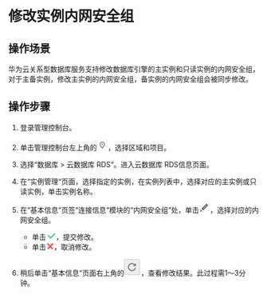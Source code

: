 # 修改实例内网安全组<a name="zh-cn_topic_sqlserver_0063388115"></a>

## 操作场景<a name="zh-cn_topic_0063388115_section36712096194014"></a>

华为云关系型数据库服务支持修改数据库引擎的主实例和只读实例的内网安全组，对于主备实例，修改主实例的内网安全组，备实例的内网安全组会被同步修改。

## 操作步骤<a name="zh-cn_topic_0063388115_section59386647165940"></a>

1.  登录管理控制台。
2.  单击管理控制台左上角的![](figures/Region灰色图标.png)，选择区域和项目。
3.  选择“数据库  \>  云数据库 RDS“。进入云数据库 RDS信息页面。
4.  在“实例管理“页面，选择指定的实例，在实例列表中，选择对应的主实例或只读实例，单击实例名称。
5.  在“基本信息“页签“连接信息“模块的“内网安全组“处，单击![](figures/修改名称和端口-5.png)，选择对应的内网安全组。
    -   单击![](figures/提交-2-6.png)，提交修改。
    -   单击![](figures/取消02.png)，取消修改。

6.  稍后单击“基本信息“页面右上角的![](figures/refresh-7.png)，查看修改结果。此过程需1～3分钟。

